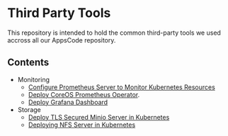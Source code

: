 # Third Party Tools

This repository is intended to hold the common third-party tools we used accross all our AppsCode repository.

## Contents

- Monitoring
    - [Configure Prometheus Server to Monitor Kubernetes Resources](/monitoring/prometheus/builtin/README.md)
    - [Deploy CoreOS Prometheus Operator](/monitoring/prometheus/coreos-operator/README.md).
    - [Deploy Grafana Dashboard](/monitoring/grafana/README.md)
- Storage
    - [Deploy TLS Secured Minio Server in Kubernetes](/storage/minio/README.md)
    - [Deploying NFS Server in Kubernetes](/storage/nfs/README.md)
